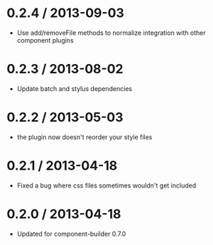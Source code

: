 
0.2.4 / 2013-09-03 
==================

 * Use add/removeFile methods to normalize integration with other component plugins

0.2.3 / 2013-08-02 
==================

 * Update batch and stylus dependencies

0.2.2 / 2013-05-03 
==================

  * the plugin now doesn't reorder your style files

0.2.1 / 2013-04-18 
==================

  * Fixed a bug where css files sometimes wouldn't get included

0.2.0 / 2013-04-18 
==================

  * Updated for component-builder 0.7.0
